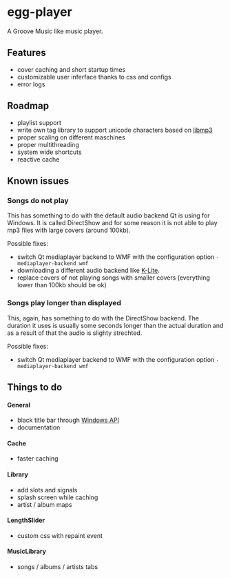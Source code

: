 # egg-player
A Groove Music like music player.

## Features
- cover caching and short startup times
- customizable user inferface thanks to css and configs
- error logs

## Roadmap
- playlist support
- write own tag library to support unicode characters based on [libmp3](https://github.com/TheOnlyCaky/libmp3)
- proper scaling on different maschines
- proper multithreading
- system wide shortcuts
- reactive cache

## Known issues
### Songs do not play
This has something to do with the default audio backend Qt is using for Windows. It is called DirectShow and for some reason it is not able to play mp3 files with large covers (around 100kb).

Possible fixes:
- switch Qt mediaplayer backend to WMF with the configuration option ```-mediaplayer-backend wmf```
- downloading a different audio backend like [K-Lite](https://www.codecguide.com/download_kl.htm).
- replace covers of not playing songs with smaller covers (everything lower than 100kb should be ok)

### Songs play longer than displayed
This, again, has something to do with the DirectShow backend. The duration it uses is usually some seconds longer than the actual duration and as a result of that the audio is slighty strechted.

Possible fixes:
- switch Qt mediaplayer backend to WMF with the configuration option ```-mediaplayer-backend wmf```

## Things to do

#### General
- black title bar through [Windows API](https://msdn.microsoft.com/en-us/library/windows/desktop/ms724940%28v=vs.85%29.aspx)
- documentation

#### Cache
- faster caching

#### Library
- add slots and signals
- splash screen while caching
- artist / album maps

#### LengthSlider
- custom css with repaint event

#### MusicLibrary
- songs / albums / artists tabs

